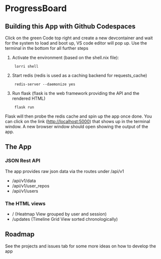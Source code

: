 # ProgressBoard

## Building this App with Github Codespaces

Click on the green Code top right and create a new devcontainer and wait for the system to load and boot up, VS code editor will pop up. Use the terminal in the bottom for all further steps

1. Activate the environment (based on the shell.nix file):

        lorri shell

2. Start redis (redis is used as a caching backend for requests_cache)

        redis-server --daemonize yes

3. Run flask (flask is the web framework providing the API and the rendered HTML)

        flask run

Flask will then probe the redis cache and spin up the app once done. You can click on the link (<http://localhost:5000>) that shows up in the terminal window. A new browser window should open showing the output of the app.

## The App

### JSON Rest API

The app provides raw json data via the routes under /api/v1

- /api/v1/data
- /api/v1/user_repos
- /api/v1/users

### The HTML views

- / (Heatmap View grouped by user and session)
- /updates (Timeline Grid View sorted chronologically)

## Roadmap

See the projects and issues tab for some more ideas on how to develop the app
